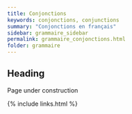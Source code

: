 ```yaml
---
title: Conjonctions
keywords: conjonctions, conjunctions
summary: "Conjonctions en français"
sidebar: grammaire_sidebar
permalink: grammaire_conjonctions.html
folder: grammaire
---
```


## Heading

Page under construction

{% include links.html %}
